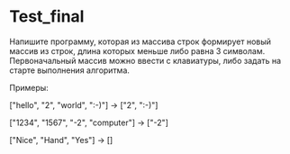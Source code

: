 # Test_final
Напишите программу, которая из массива строк формирует новый массив из строк, длина которых меньше либо равна 3 символам. Первоначальный массив можно ввести с клавиатуры, либо задать на старте выполнения алгоритма.

Примеры:

["hello", "2", "world", ":-)"] -> ["2", ":-)"]

["1234", "1567", "-2", "computer"] -> ["-2"]

["Nice", "Hand", "Yes"] -> []
